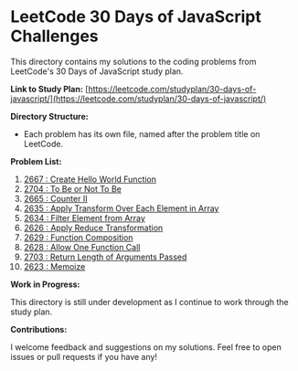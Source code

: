 # LeetCode 30 Days of JavaScript Challenges

This directory contains my solutions to the coding problems from LeetCode's 30 Days of JavaScript study plan.

**Link to Study Plan:** [https://leetcode.com/studyplan/30-days-of-javascript/](https://leetcode.com/studyplan/30-days-of-javascript/)

**Directory Structure:**

- Each problem has its own file, named after the problem title on LeetCode.

**Problem List:**

1. [2667 : Create Hello World Function ](HelloWorldFunction.js)
2. [2704 : To Be or Not To Be](ToBeOrNotToBe.js)
3. [2665 : Counter II](CounterII.js)
4. [2635 : Apply Transform Over Each Element in Array](TransformEachElementinArray.js)
5. [2634 : Filter Element from Array](FilterElementfromArray.js)
6. [2626 : Apply Reduce Transformation](ArrayReduceTransformation.js)
7. [2629 : Function Composition](FunctionComposition.js)
8. [2628 : Allow One Function Call](AllowOneFunctionCall.js)
9. [2703 : Return Length of Arguments Passed](ReturnArgsLength.js)
10. [2623 : Memoize](Memoize.js)

**Work in Progress:**

This directory is still under development as I continue to work through the study plan. 

**Contributions:**

I welcome feedback and suggestions on my solutions. Feel free to open issues or pull requests if you have any!


